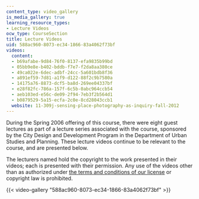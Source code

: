 ```yaml
---
content_type: video_gallery
is_media_gallery: true
learning_resource_types:
- Lecture Videos
ocw_type: CourseSection
title: Lecture Videos
uid: 588ac960-8073-ec34-1866-83a4062f73bf
videos:
  content:
  - b69afabe-9d84-76f0-8137-efa9835b99bd
  - 05bb9e8e-b402-bddb-f7e7-f2da8aa380ce
  - 49ca022e-6dec-adbf-24cc-5a601bdb8f36
  - a891ef59-7d81-a1f9-d122-88f2c9b7580a
  - 14175a76-8873-dcf5-ba8d-269ee04337bf
  - e28f82fc-786a-157f-6c5b-0abc964ccb54
  - aeb103ed-e56c-de09-2f94-7eb3f2b564d1
  - b0879529-5a15-ecfa-2c0e-8cd28043ccb1
  website: 11-309j-sensing-place-photography-as-inquiry-fall-2012
---
```


During the Spring 2006 offering of this course, there were eight guest lectures as part of a lecture series associated with the course, sponsored by the City Design and Development Program in the Department of Urban Studies and Planning. These lecture videos continue to be relevant to the course, and are presented below.

The lecturers named hold the copyright to the work presented in their videos; each is presented with their permission. Any use of the videos other than as authorized under [the terms and conditions of our license](/terms/) or copyright law is prohibited.

{{< video-gallery "588ac960-8073-ec34-1866-83a4062f73bf" >}}

